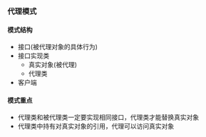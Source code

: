 ### 代理模式

#### 模式结构
- 接口(被代理对象的具体行为)
- 接口实现类
    - 真实对象(被代理)
    - 代理类
- 客户端

#### 模式重点
- 代理类和被代理类一定要实现相同接口，代理类才能替换真实对象
- 代理类中持有对真实对象的引用，代理可以访问真实对象



